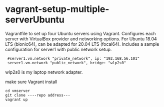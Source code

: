 # vagrant-setup-multiple-serverUbuntu
Vagrantfile to set up four Ubuntu servers using Vagrant. Configures each server with VirtualBox provider and networking options. For Ubuntu 18.04 LTS (bionic64), can be adapted for 20.04 LTS (focal64). Includes a sample configuration for server1 with public network setup.

```
 #server1.vm.network "private_network", ip: "192.168.56.101"
 server1.vm.network "public_network", bridge: "wlp2s0"
```
wlp2s0 is my laptop network adapter.

make sure Vagrant install
```
cd vmserver
git clone ----repo address---
vagrant up

```
